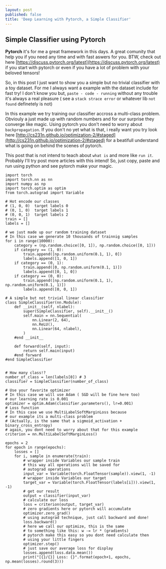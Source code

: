 ```yaml
---
layout: post
published: false
title: 'Deep Learning with Pytorch, a Simple Classifier'
---
```

## Simple Classifier using Pytorch

**Pytorch** it's for me a great framework in this days. A great comunity that help you if you need any time and with fast aswers for you.
BTW, check out here [https://discuss.pytorch.org/latest](https://discuss.pytorch.org/latest) if you start with pytorch or even if you have a lot of problem with your beloved tensors!

So, in this post I just want to show you a simple but no trivial classifier with a toy dataset. For me I always want a example with the dataset include for fast try! 
I don't know you but, `paste - code - running` without any trouble it's always a real pleasure ( see a `stack strace error` or whatever lib `not found` definetely is not)

In this example we try training our classifier accross a multi-class problem. Obviouly a just made up with random numbers and for our surprise they converge like magic.
Using pytorch you don't need to worry about `backpropagation`. If you don't no yet what is that, i really want you try look here [http://cs231n.github.io/optimization-2/#staged](http://cs231n.github.io/optimization-2/#staged) for a beatifull understand what is going on behind the scenes of pytorch.

This post that is not intend to teach about `what is` and more like `run it`. 
Probably I'll try post more articles with this intend!
So, just copy, paste and run using python and see pytorch make your magic.

    import torch
    import torch.nn as nn
    import numpy as np
    import torch.optim as optim
    from torch.autograd import Variable

    # Hot encode our classes
    # (1, 0, 0)  target labels 0
    # (0, 1, 0)  target labels 1
    # (0, 0, 1)  target labels 2
    train = []
    labels = []

    # we just made up our random training dataset
    # In this case we generate 10 thousands of trainnig samples
    for i in range(10000):
        category = (np.random.choice([0, 1]), np.random.choice([0, 1]))
        if category == (1, 0):
            train.append([np.random.uniform(0.1, 1), 0])
            labels.append([1, 0, 1])
        if category == (0, 1):
            train.append([0, np.random.uniform(0.1, 1)])
            labels.append([0, 1, 0])
        if category == (0, 0):
            train.append([np.random.uniform(0.1, 1), np.random.uniform(0.1, 1)])
            labels.append([0, 0, 1])

    # A simple but not trivial linear classifier
    class SimpleClassifier(nn.Module):    
        def __init__(self, nlabel):
            super(SimpleClassifier, self).__init__()
            self.main = nn.Sequential(
                nn.Linear(2, 64),
                nn.ReLU(),
                nn.Linear(64, nlabel),
            )
        #end __init__

        def forward(self, input):
            return self.main(input)
        #end forward
    #end SimpleClassifier


    # How many class!?
    number_of_class = len(labels[0]) # 3
    classifier = SimpleClassifier(number_of_class)

    # Use your favorite optimizer
    # In this case we will use Adam ( SGD will be fine here too)
    # our learning rate is 0.001
    optimizer = optim.Adam(classifier.parameters(), lr=0.001)
    # Loss function 
    # In this case we use MultiLabelSoftMarginLoss because
    # our example its a multi-class problem
    # (Actually, is the same that a sigmoid_activation + binary_cross_entropy)
    # again, you dont need to worry about that for this example
    criterion = nn.MultiLabelSoftMarginLoss()

    epochs = 2
    for epoch in range(epochs):
        losses = []
        for i, sample in enumerate(train):
            # wrapper inside Variables our sample train
            # this way all operations will be saved for
            # autograd operations
            input_var = Variable(torch.FloatTensor(sample)).view(1, -1)
            # wrapper inside Variables our target
            target_var = Variable(torch.FloatTensor(labels[i])).view(1, -1)
            # get our result
            output = classifier(input_var)
            # calculate our loss
            loss = criterion(output, target_var)
            # zero gradients here or pytorch will accumulate
            optimizer.zero_grad()
            # using autograd technique, just call backward and done!
            loss.backward()
            # here we call our optimize, this is the same 
            # to something like this: w -= lr * (gradients)
            # pytorch make this easy so you dont need calculate then 
            # using your little fingers
            optimizer.step()
            # just save our average loss for display
            losses.append(loss.data.mean())
            print("[{}/{}] Loss: {}".format(epoch+1, epochs, np.mean(losses).round(3)))